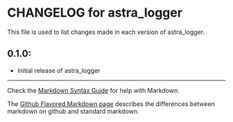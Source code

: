 # CHANGELOG for astra_logger

This file is used to list changes made in each version of astra_logger.

## 0.1.0:

* Initial release of astra_logger

- - - 
Check the [Markdown Syntax Guide](http://daringfireball.net/projects/markdown/syntax) for help with Markdown.

The [Github Flavored Markdown page](http://github.github.com/github-flavored-markdown/) describes the differences between markdown on github and standard markdown.
